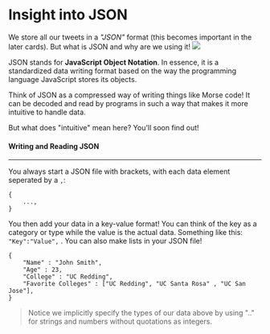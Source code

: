 # Insight into JSON

We store all our tweets in a *"JSON"* format (this becomes important in the later cards). But what is JSON and why are we using it!
![](https://www.ydop.com/wp-content/uploads/2015/06/json-logo-300x143.png)

JSON stands for **JavaScript Object Notation**. In essence, it is a standardized data writing format based on the way the programming language JavaScript stores its objects.

Think of JSON as a compressed way of writing things like Morse code! It can be decoded and read by programs  in such a way that makes it more intuitive to handle data.

But what does "intuitive" mean here? You'll soon find out!

#### Writing and Reading JSON

***

You always start a JSON file with brackets, with each data element seperated by a ```,```:

```
{
	...,
}
```

You then add your data in a key-value format! You can think of the key as a category or type while the value is the actual data. Something like this: `"Key":"Value",` .  You can also make lists in your JSON file!

``` 
{
	"Name" : "John Smith",
	"Age" : 23,
	"College" : "UC Redding",
	"Favorite Colleges" : ["UC Redding", "UC Santa Rosa" , "UC San Jose"],
}
```

> Notice we implicitly specify the types of our data above by using ".." for strings and numbers without quotations as integers.
